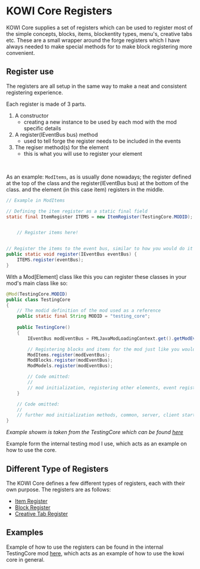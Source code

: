 # KOWI Core Registers
KOWI Core supplies a set of registers which can be used to register most of the simple concepts, blocks, items, blockentity types, menu's, creative tabs etc. These are a small wrapper around the forge registers which I have always needed to make special methods for to make block registering more convenient. 

## Register use
The registers are all setup in the same way to make a neat and consistent registering experience.

Each register is made of 3 parts.
1. A constructor
    - creating a new instance to be used by each mod with the mod specific details
2. A register(IEventBus bus) method
    - used to tell forge the register needs to be included in the events
3. The regiser method(s) for the element
    - this is what you will use to register your element
<br>

As an example: `ModItems`, as is usually done nowadays; the register defined at the top of the class and the register(IEventBus bus) at the bottom of the class. and the element (in this case item) registers in the middle. 
```java
// Example in ModItems

// Defining the item register as a static final field
static final ItemRegister ITEMS = new ItemRegister(TestingCore.MODID);


    // Register items here!


// Register the items to the event bus, similar to how you would do it normally
public static void register(IEventBus eventBus) {
    ITEMS.register(eventBus);
}
```

With a Mod[Element] class like this you can register these classes in your mod's main class like so:
```java 
@Mod(TestingCore.MODID)
public class TestingCore
{
    // The modid definition of the mod used as a reference
    public static final String MODID = "testing_core";
    
    public TestingCore()
    {
        IEventBus modEventBus = FMLJavaModLoadingContext.get().getModEventBus();

        // Registering blocks and items for the mod just like you would do normally
        ModItems.register(modEventBus);
        ModBlocks.register(modEventBus);
        ModModels.register(modEventBus);

        // Code omitted: 
        // 
        // mod initialization, registering other elements, event registers etc.
    }

    // Code omitted: 
    // 
    // further mod initialization methods, common, server, client start etc.
}
```
*Example showm is taken from the TestingCore which can be found [here](https://github.com/KOWI2OO3/KOWI-Core/tree/main/TestingCore/src/main/java/io/kowi2003/testing_core/TestingCore.java)*

Example form the internal testing mod I use, which acts as an example on how to use the core.

## Different Type of Registers
The KOWI Core defines a few different types of registers, each with their own purpose. The registers are as follows:
- [Item Register](2.%20Item%20Register.md)
- [Block Register](3.%20Block%20Register.md)
- [Creative Tab Register](4.%20Creative%20Tab%20Register.md)

## Examples
Example of how to use the registers can be found in the internal TestingCore mod [here](https://github.com/KOWI2OO3/KOWI-Core/tree/main/TestingCore/src/main/java/io/kowi2003/testing_core), which acts as an example of how to use the kowi core in general.